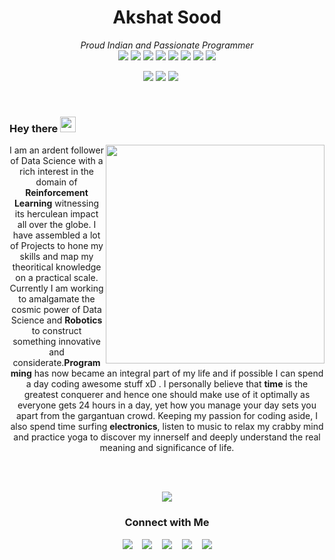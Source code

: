 <h1 align=center>Akshat Sood</h1>

<p align=center><em>Proud Indian and Passionate Programmer</em><br>
    <img src="https://img.shields.io/badge/Robotics-blueviolet">
    <img src="https://img.shields.io/badge/Python-blue">
    <img src="https://img.shields.io/badge/Reinforcement Learning-important">
    <img src="https://img.shields.io/badge/Javascript-yellow">
    <img src="https://img.shields.io/badge/ReactJS-critical">
    <img src="https://img.shields.io/badge/C++-blue">
    <img src="https://img.shields.io/badge/Docker-red">
    <img src="https://img.shields.io/badge/SQL-orange">
</p>

<p align=center>
    <img src="https://badges.pufler.dev/visits/akshatsood2249/akshatsood2249">
    <img src="https://badges.pufler.dev/repos/akshatsood2249">
    <a href="https://github.com/akshatsood2249?tab=followers" target="_blank"><img src="https://img.shields.io/github/followers/akshatsood2249.svg?style=social&label=Follow&maxAge=2592000"></a><span>&nbsp;&nbsp;&nbsp;&nbsp;&nbsp;</span>
<!--     <a href="https://GitHub.com/akshatsood2249/StrapDown.js/stargazers/" target="_blank"><img src="https://img.shields.io/github/stars/akshatsood2249/StrapDown.js.svg?style=social&label=Star&maxAge=2592000"></a><span>&nbsp;&nbsp;&nbsp;&nbsp;&nbsp;</span>
    <a href="https://GitHub.com/akshatsood2249/StrapDown.js/network/" target="_blank"><img src="https://img.shields.io/github/forks/akshatsood2249/StrapDown.js.svg?style=social&label=Fork&maxAge=2592000"></a> -->
</p><br>

### Hey there <img src="https://media.giphy.com/media/hvRJCLFzcasrR4ia7z/giphy.gif" width="25px">

<p align=center>
    <img src="https://remakelearning.org/wp-content/uploads/2020/01/122.gif" align=right width='350'>
I am an ardent follower of Data Science with a rich interest in the domain of <b>Reinforcement Learning</b> witnessing its herculean impact all over the globe. I have assembled a lot of Projects to hone my skills and map my theoritical knowledge on a practical scale. Currently I am working to amalgamate the cosmic power of Data Science and <b>Robotics</b> to construct something innovative and considerate.<b>Programming</b> has now became an integral part of my life and if possible I can spend a day coding awesome stuff xD . I personally believe that <b>time</b> is the greatest conquerer and hence one should make use of it optimally as everyone gets 24 hours in a day, yet how you manage your day sets you apart from the gargantuan crowd. Keeping my passion for coding aside, I also spend time surfing <b>electronics</b>, listen to music to relax my crabby mind and practice yoga to discover my innerself and deeply understand the real meaning and significance of life.
</p><br>

<p align=center>
<!--     <a href="https://github.com/akshatsood2249"><img src="https://github-readme-stats.vercel.app/api/top-langs/?username=akshatsood2249&layout=compact"></a> -->
    <br>
  <img align=center src="https://github-readme-stats.vercel.app/api?username=akshatsood2249&show_icons=true">
</p>

<h3 align=center> Connect with Me</h3>

<p align=center>
    <a href="https://www.facebook.com/akshatsood2249" target="_blank"><img src="https://cdn1.iconfinder.com/data/icons/logotypes/32/square-facebook-32.png"></a>&nbsp;&nbsp;&nbsp;
    <a href="https://www.instagram.com/akshatsood_209/" target="_blank"><img src="https://cdn4.iconfinder.com/data/icons/social-media-2146/512/25_social-32.png"></a>&nbsp;&nbsp;&nbsp;
    <a href="https://stackoverflow.com/users/story/13897142?newreg=d8c553c1073a4b44a9b2bba9c298eac7" target="_blank"><img src="https://cdn2.iconfinder.com/data/icons/social-icons-color/512/stackoverflow-32.png"></a>&nbsp;&nbsp;&nbsp;
    <a href="https://www.linkedin.com/in/akshatsood2249" target="_blank"><img src="https://cdn1.iconfinder.com/data/icons/logotypes/32/square-linkedin-32.png"></a>&nbsp;&nbsp;&nbsp;
    <a href="https://twitter.com/AkshatSood20" target="_blank"><img src="https://cdn3.iconfinder.com/data/icons/capsocial-round/500/twitter-32.png"></a>
</p>
